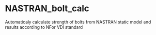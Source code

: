 # NASTRAN_bolt_calc
Automaticaly calculate strength of bolts from NASTRAN static model and results according to NFor VDI standard
